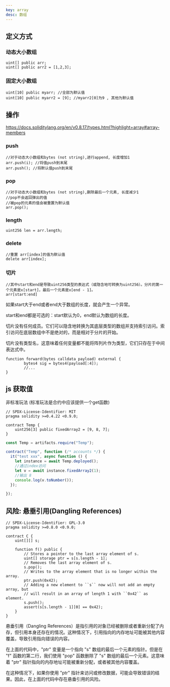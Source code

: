 ```yaml
---
key: array
desc: 数组
---
```




## 定义方式

### 动态大小数组

```solidity
uint[] public arr;
uint[] public arr2 = [1,2,3];
```

### 固定大小数组

```solidity
uint[10] public myarr; //全部为默认值
uint[10] public myarr2 = [9]; //myarr2[0]为9 , 其他为默认值
```



## 操作

https://docs.soliditylang.org/en/v0.8.17/types.html?highlight=array#array-members

### push

```solidity
//对于动态大小数组和bytes (not string),进行append, 长度增加1
arr.push(i); //将值push到末尾
arr.push(); //将默认值push到末尾
```

### pop

```solidity
//对于动态大小数组和bytes (not string),删除最后一个元素, 长度减少1
//pop不会返回弹出的值
//被pop的元素的值会被重置为默认值
arr.pop();
```



### length

```solidity
uint256 len = arr.length;
```



### delete

```solidity
//重置 arr[index]的值为默认值
delete arr[index];
```



### 切片



```solidity
//其中start和end是导致uint256类型的表达式（或隐含地可转换为uint256）。分片的第一个元素是x[start]，最后一个元素是x[end - 1]。
arr[start:end]
```

如果start大于end或者end大于数组的长度，就会产生一个异常。

start和end都是可选的：start默认为0，end默认为数组的长度。

切片没有任何成员。它们可以隐含地转换为其底层类型的数组并支持索引访问。索引访问在底层数组中不是绝对的，而是相对于分片的开始。

切片没有类型名，这意味着任何变量都不能将阵列片作为类型，它们只存在于中间表达式中。

```solidity
function forward(bytes calldata payload) external {
        bytes4 sig = bytes4(payload[:4]);
        //...
}
```



## js 获取值

非标准玩法 (标准玩法是合约中应该提供一个get函数)

```solidity
// SPDX-License-Identifier: MIT
pragma solidity >=0.4.22 <0.9.0;

contract Temp {
    uint256[3] public fixedArray2 = [9, 8, 7];
}

```

```js
const Temp = artifacts.require("Temp");

contract("Temp", function (/* accounts */) {
  it("test xxx", async function () {
    let instance = await Temp.deployed();
    //通过index访问
    let v = await instance.fixedArray2(1);
    //输出 8
    console.log(v.toNumber());
  });

});
```



## 风险: 悬垂引用(Dangling References)

```solidity
// SPDX-License-Identifier: GPL-3.0
pragma solidity >=0.8.0 <0.9.0;

contract C {
    uint[][] s;

    function f() public {
        // Stores a pointer to the last array element of s.
        uint[] storage ptr = s[s.length - 1];
        // Removes the last array element of s.
        s.pop();
        // Writes to the array element that is no longer within the array.
        ptr.push(0x42);
        // Adding a new element to ``s`` now will not add an empty array, but
        // will result in an array of length 1 with ``0x42`` as element.
        s.push();
        assert(s[s.length - 1][0] == 0x42);
    }
}
```

悬垂引用（Dangling References）是指引用的对象已经被删除或者重新分配了内存，但引用本身还存在的情况。这种情况下，引用指向的内存地址可能被其他内容覆盖，导致引用指向错误的内容。

在上面的代码中，"ptr" 变量是一个指向 "s" 数组的最后一个元素的指针。但是在 "f" 函数的第二行，我们使用 "pop" 函数删除了 "s" 数组的最后一个元素。这意味着 "ptr" 指针指向的内存地址可能被重新分配，或者被其他内容覆盖。

在这种情况下，如果你使用 "ptr" 指针来访问或修改数据，可能会导致错误的结果。因此，在上面的代码中存在悬垂引用的风险。
